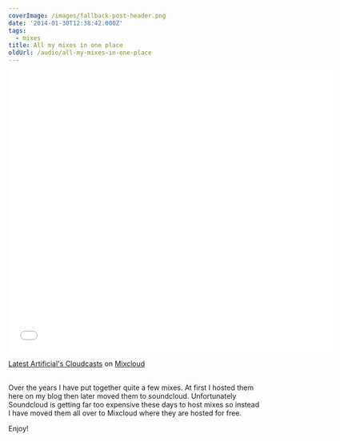 ```yaml
---
coverImage: /images/fallback-post-header.png
date: '2014-01-30T12:38:42.000Z'
tags:
  - mixes
title: All my mixes in one place
oldUrl: /audio/all-my-mixes-in-one-place
---
```


<iframe width="650" height="560" src="//www.mixcloud.com/widget/iframe/?feed=http%3A%2F%2Fwww.mixcloud.com%2Fmikeysee%2F%3Flimit%3D10&mini=&stylecolor=&hide_artwork=&embed_type=widget_standard&embed_uuid=5af89625-b472-4eeb-8df9-c9d367bf908b&hide_tracklist=&hide_cover=1&autoplay=" frameborder="0"></iframe><div style="clear:both; height:3px; width:642px;"></div>

[Latest Artificial&#39;s Cloudcasts](https://www.mixcloud.com/mikeysee/?utm_source=widget&utm_medium=web&utm_campaign=base_links&utm_term=resource_link)<span> on </span>[ Mixcloud](https://www.mixcloud.com/?utm_source=widget&utm_medium=web&utm_campaign=base_links&utm_term=homepage_link)

<div style="clear:both; height:3px;"></div>

Over the years I have put together quite a few mixes. At first I hosted them here on my blog then later moved them to soundcloud. Unfortunately Soundcloud is getting far too expensive these days to host mixes so instead I have moved them all over to Mixcloud where they are hosted for free.

Enjoy!

